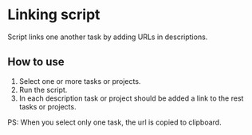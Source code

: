 # Linking script

Script links one another task by adding URLs in descriptions.

## How to use
1. Select one or more tasks or projects.
2. Run the script.
3. In each description task or project should be added a link to the rest tasks or projects.

PS: When you select only one task, the url is copied to clipboard.

